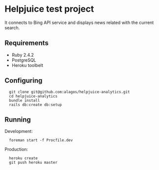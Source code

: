 # Helpjuice test project

It connects to Bing API service and displays news related with the current search.

## Requirements

- Ruby 2.4.2
- PostgreSQL
- Heroku toolbelt

## Configuring

```shell
  git clone git@github.com:alagos/helpjuice-analytics.git
  cd helpjuice-analytics
  bundle install
  rails db:create db:setup
```

## Running

Development:

```shell
  foreman start -f Procfile.dev
```

Production:

```shell
  heroku create
  git push heroku master
```

